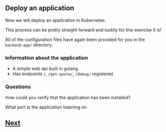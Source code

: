 ## Deploy an application

Now we will deploy an application in Kubernetes. 

This process can be pretty straight forward and luckily for this exercise it is!

All of the configuration files have again been provided for you in the `backend-app/` directory. 

### Information about the application

- A simple web api built in golang
- Has endpoints `/`, `/get-quote/`, `/debug/` registered

### Questions

How could you verify that the application has been installed?

What port is the application listening on

## [Next](expose.md)